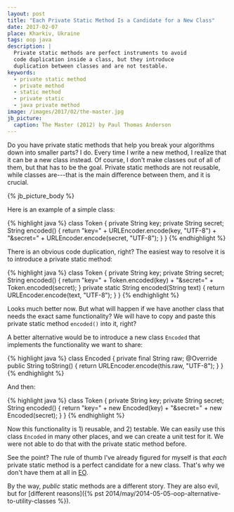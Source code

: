 ```yaml
---
layout: post
title: "Each Private Static Method Is a Candidate for a New Class"
date: 2017-02-07
place: Kharkiv, Ukraine
tags: oop java
description: |
  Private static methods are perfect instruments to avoid
  code duplication inside a class, but they introduce
  duplication between classes and are not testable.
keywords:
  - private static method
  - private method
  - static method
  - private static
  - java private method
image: /images/2017/02/the-master.jpg
jb_picture:
  caption: The Master (2012) by Paul Thomas Anderson
---
```


Do you have private static methods that help you break
your algorithms down into smaller parts? I do. Every time I write
a new method, I realize that it can be a new class instead. Of course,
I don't make classes out of all of them, but that has to be the
goal. Private static methods are not reusable, while classes are---that
is the main difference between them, and it is crucial.

<!--more-->

{% jb_picture_body %}

Here is an example of a simple class:

{% highlight java %}
class Token {
  private String key;
  private String secret;
  String encoded() {
    return "key="
      + URLEncoder.encode(key, "UTF-8")
      + "&secret="
      + URLEncoder.encode(secret, "UTF-8");
  }
}
{% endhighlight %}

There is an obvious code duplication, right? The easiest way to resolve
it is to introduce a private static method:

{% highlight java %}
class Token {
  private String key;
  private String secret;
  String encoded() {
    return "key="
      + Token.encoded(key)
      + "&secret="
      + Token.encoded(secret);
  }
  private static String encoded(String text) {
    return URLEncoder.encode(text, "UTF-8");
  }
}
{% endhighlight %}

Looks much better now. But what will happen if we have another class
that needs the exact same functionality? We will have to copy and paste
this private static method `encoded()` into it, right?

A better alternative would be to introduce a new class `Encoded` that
implements the functionality we want to share:

{% highlight java %}
class Encoded {
  private final String raw;
  @Override
  public String toString() {
    return URLEncoder.encode(this.raw, "UTF-8");
  }
}
{% endhighlight %}

And then:

{% highlight java %}
class Token {
  private String key;
  private String secret;
  String encoded() {
    return "key="
      + new Encoded(key)
      + "&secret="
      + new Encoded(secret);
  }
}
{% endhighlight %}

Now this functionality is 1) reusable, and 2) testable. We can easily
use this class `Encoded` in many other places, and we can create a unit
test for it. We were not able to do that with the private static method before.

See the point? The rule of thumb I've already figured for myself is that
_each_ private static method is a perfect candidate for a new class. That's
why we don't have them at all in [EO](http://www.eolang.org).

By the way, _public_ static methods are a different story. They are also evil,
but for [different reasons]({% pst 2014/may/2014-05-05-oop-alternative-to-utility-classes %}).
